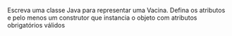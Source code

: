 Escreva uma classe Java para representar uma Vacina. Defina os atributos e pelo menos
um construtor que instancia o objeto com atributos obrigatórios válidos